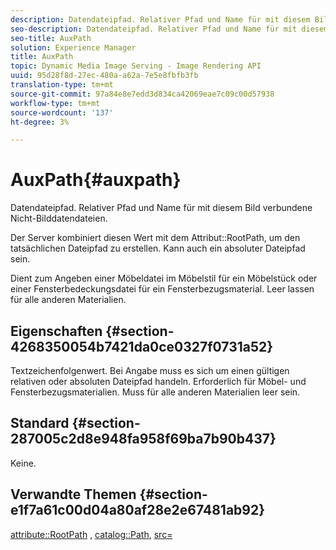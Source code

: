 ```yaml
---
description: Datendateipfad. Relativer Pfad und Name für mit diesem Bild verbundene Nicht-Bilddatendateien.
seo-description: Datendateipfad. Relativer Pfad und Name für mit diesem Bild verbundene Nicht-Bilddatendateien.
seo-title: AuxPath
solution: Experience Manager
title: AuxPath
topic: Dynamic Media Image Serving - Image Rendering API
uuid: 95d28f8d-27ec-480a-a62a-7e5e8fbfb3fb
translation-type: tm+mt
source-git-commit: 97a84e8e7edd3d834ca42069eae7c09c00d57938
workflow-type: tm+mt
source-wordcount: '137'
ht-degree: 3%

---
```



# AuxPath{#auxpath}

Datendateipfad. Relativer Pfad und Name für mit diesem Bild verbundene Nicht-Bilddatendateien.

Der Server kombiniert diesen Wert mit dem Attribut::RootPath, um den tatsächlichen Dateipfad zu erstellen. Kann auch ein absoluter Dateipfad sein.

Dient zum Angeben einer Möbeldatei im Möbelstil für ein Möbelstück oder einer Fensterbedeckungsdatei für ein Fensterbezugsmaterial. Leer lassen für alle anderen Materialien.

## Eigenschaften {#section-4268350054b7421da0ce0327f0731a52}

Textzeichenfolgenwert. Bei Angabe muss es sich um einen gültigen relativen oder absoluten Dateipfad handeln. Erforderlich für Möbel- und Fensterbezugsmaterialien. Muss für alle anderen Materialien leer sein.

## Standard {#section-287005c2d8e948fa958f69ba7b90b437}

Keine.

## Verwandte Themen {#section-e1f7a61c00d04a80af28e2e67481ab92}

[attribute::RootPath](../../../../../ir-api/material-cat/image-rendering-api-ref/c-ir-material-catalog/c-ir-attributes-reference/r-ir-rootpath.md#reference-a4d7c96b62e14fcbad1740c702f160f3) ,  [catalog::Path](../../../../../ir-api/material-cat/image-rendering-api-ref/c-ir-material-catalog/c-ir-material-data-reference/r-ir-path.md#reference-59ebb624250a4965ad1737578a2ab590),  [src=](../../../../../ir-api/http-protocol/image-rendering-api-ref/c-ir-http-protocol-ref/c-ir-http-protocol-command-reference/r-ir-src.md#reference-62c98abad22149d68d405ed6aaff8272)
